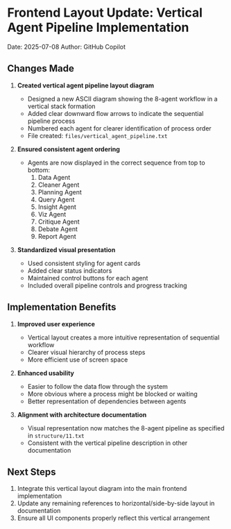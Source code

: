 # Frontend Layout Update: Vertical Agent Pipeline Implementation
Date: 2025-07-08
Author: GitHub Copilot

## Changes Made

1. **Created vertical agent pipeline layout diagram**
   - Designed a new ASCII diagram showing the 8-agent workflow in a vertical stack formation
   - Added clear downward flow arrows to indicate the sequential pipeline process
   - Numbered each agent for clearer identification of process order
   - File created: `files/vertical_agent_pipeline.txt`

2. **Ensured consistent agent ordering**
   - Agents are now displayed in the correct sequence from top to bottom:
     1. Data Agent
     2. Cleaner Agent
     3. Planning Agent
     4. Query Agent
     5. Insight Agent
     6. Viz Agent
     7. Critique Agent
     8. Debate Agent
     9. Report Agent

3. **Standardized visual presentation**
   - Used consistent styling for agent cards
   - Added clear status indicators
   - Maintained control buttons for each agent
   - Included overall pipeline controls and progress tracking

## Implementation Benefits

1. **Improved user experience**
   - Vertical layout creates a more intuitive representation of sequential workflow
   - Clearer visual hierarchy of process steps
   - More efficient use of screen space

2. **Enhanced usability**
   - Easier to follow the data flow through the system
   - More obvious where a process might be blocked or waiting
   - Better representation of dependencies between agents

3. **Alignment with architecture documentation**
   - Visual representation now matches the 8-agent pipeline as specified in `structure/11.txt`
   - Consistent with the vertical pipeline description in other documentation

## Next Steps

1. Integrate this vertical layout diagram into the main frontend implementation
2. Update any remaining references to horizontal/side-by-side layout in documentation
3. Ensure all UI components properly reflect this vertical arrangement
